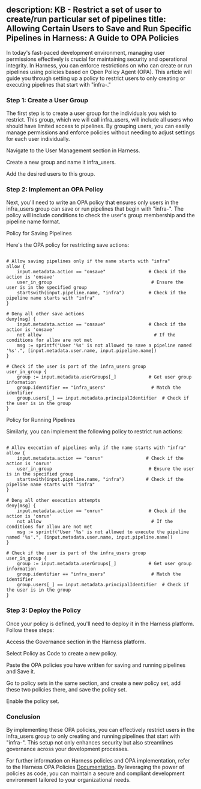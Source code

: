 description: KB - Restrict a set of user to create/run particular set of pipelines
title: Allowing Certain Users to Save and Run Specific Pipelines in Harness: A Guide to OPA Policies
---

In today's fast-paced development environment, managing user permissions effectively is crucial for maintaining security and operational integrity. In Harness, you can enforce restrictions on who can create or run pipelines using policies based on Open Policy Agent (OPA). This article will guide you through setting up a policy to restrict users to only creating or executing pipelines that start with "infra-."

### Step 1: Create a User Group

The first step is to create a user group for the individuals you wish to restrict. This group, which we will call infra_users, will include all users who should have limited access to pipelines. By grouping users, you can easily manage permissions and enforce policies without needing to adjust settings for each user individually.

Navigate to the User Management section in Harness.

Create a new group and name it infra_users.

Add the desired users to this group.

### Step 2: Implement an OPA Policy

Next, you'll need to write an OPA policy that ensures only users in the infra_users group can save or run pipelines that begin with "infra-". The policy will include conditions to check the user's group membership and the pipeline name format.

Policy for Saving Pipelines

Here's the OPA policy for restricting save actions:

```package pipeline

# Allow saving pipelines only if the name starts with "infra"
allow {
    input.metadata.action == "onsave"                # Check if the action is 'onsave'
    user_in_group                                     # Ensure the user is in the specified group
    startswith(input.pipeline.name, "infra")         # Check if the pipeline name starts with "infra"
}

# Deny all other save actions
deny[msg] {
    input.metadata.action == "onsave"                # Check if the action is 'onsave'
    not allow                                          # If the conditions for allow are not met
    msg := sprintf("User '%s' is not allowed to save a pipeline named '%s'.", [input.metadata.user.name, input.pipeline.name])
}

# Check if the user is part of the infra_users group
user_in_group {
    group := input.metadata.userGroups[_]            # Get user group information
    group.identifier == "infra_users"                 # Match the identifier
    group.users[_] == input.metadata.principalIdentifier  # Check if the user is in the group
}
```

Policy for Running Pipelines

Similarly, you can implement the following policy to restrict run actions:

```package pipeline

# Allow execution of pipelines only if the name starts with "infra"
allow {
    input.metadata.action == "onrun"                # Check if the action is 'onrun'
    user_in_group                                    # Ensure the user is in the specified group
    startswith(input.pipeline.name, "infra")        # Check if the pipeline name starts with "infra"
}

# Deny all other execution attempts
deny[msg] {
    input.metadata.action == "onrun"                 # Check if the action is 'onrun'
    not allow                                         # If the conditions for allow are not met
    msg := sprintf("User '%s' is not allowed to execute the pipeline named '%s'.", [input.metadata.user.name, input.pipeline.name])
}

# Check if the user is part of the infra_users group
user_in_group {
    group := input.metadata.userGroups[_]            # Get user group information
    group.identifier == "infra_users"                 # Match the identifier
    group.users[_] == input.metadata.principalIdentifier  # Check if the user is in the group
}
```
### Step 3: Deploy the Policy

Once your policy is defined, you'll need to deploy it in the Harness platform. Follow these steps:

Access the Governance section in the Harness platform.

Select Policy as Code to create a new policy.

Paste the OPA policies you have written for saving and running pipelines and Save it.

Go to policy sets in the same section, and create a new policy set, add these two policies there, and save the policy set.

Enable the policy set.


### Conclusion

By implementing these OPA policies, you can effectively restrict users in the infra_users group to only creating and running pipelines that start with "infra-". This setup not only enhances security but also streamlines governance across your development processes.

For further information on Harness policies and OPA implementation, refer to the Harness OPA Policies [Documentation](https://developer.harness.io/docs/platform/governance/policy-as-code/harness-governance-overview/). By leveraging the power of policies as code, you can maintain a secure and compliant development environment tailored to your organizational needs.
